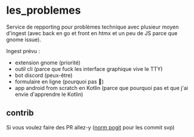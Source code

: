 # les_problemes
Service de repporting pour problèmes technique avec plusieur moyen d'ingest (avec back en go et front en htmx et un peu de JS parce que gnome issue).

Ingest prévu :
- extension gnome (priorité)
- outil cli (parce que fuck les interface graphique vive le TTY)
- bot discord (peux-être)
- formulaire en ligne (pourquoi pas 🤷)
- app android from scratch en Kotlin (parce que pourquoi pas et que j'ai envie d'apprendre le Kotlin)

## contrib
Si vous voulez faire des PR allez-y ([norm pogit](https://github.com/y-syo/pogit/wiki/Commit-guideline) pour les commit svp)
